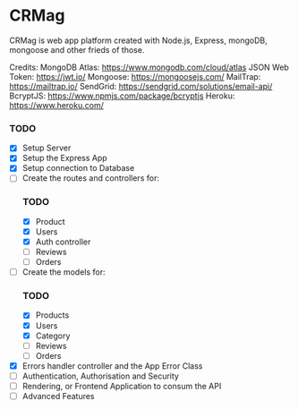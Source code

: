 # CRMag

CRMag is web app platform created with Node.js, Express, mongoDB, mongoose and other frieds of those.

Credits: 
MongoDB Atlas: https://www.mongodb.com/cloud/atlas
JSON Web Token: https://jwt.io/
Mongoose: https://mongoosejs.com/
MailTrap: https://mailtrap.io/
SendGrid: https://sendgrid.com/solutions/email-api/
BcryptJS: https://www.npmjs.com/package/bcryptjs
Heroku: https://www.heroku.com/

### TODO

- [x] Setup Server
- [x] Setup the Express App
- [x] Setup connection to Database
- [ ] Create the routes and controllers for:
  ### TODO
  - [x] Product
  - [x] Users
  - [x] Auth controller
  - [ ] Reviews
  - [ ] Orders
- [ ] Create the models for:
  ### TODO
  - [x] Products
  - [x] Users
  - [x] Category
  - [ ] Reviews
  - [ ] Orders
- [x] Errors handler controller and the App Error Class
- [ ] Authentication, Authorisation and Security
- [ ] Rendering, or Frontend Application to consum the API
- [ ] Advanced Features
